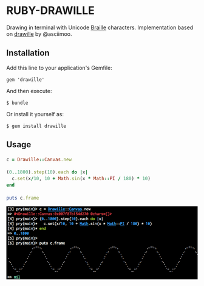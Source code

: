 RUBY-DRAWILLE
========

Drawing in terminal with Unicode [Braille][] characters. Implementation based on [drawille][] by @asciimoo.

[Braille]: http://en.wikipedia.org/wiki/Braille
[Drawille]: https://github.com/asciimoo/drawille


## Installation

Add this line to your application's Gemfile:

    gem 'drawille'

And then execute:

    $ bundle

Or install it yourself as:

    $ gem install drawille

## Usage

```ruby
c = Drawille::Canvas.new

(0..1800).step(10).each do |x| 
  c.set(x/10, 10 + Math.sin(x * Math::PI / 180) * 10) 
end

puts c.frame
```

![Usage](docs/images/sinus.gif)
